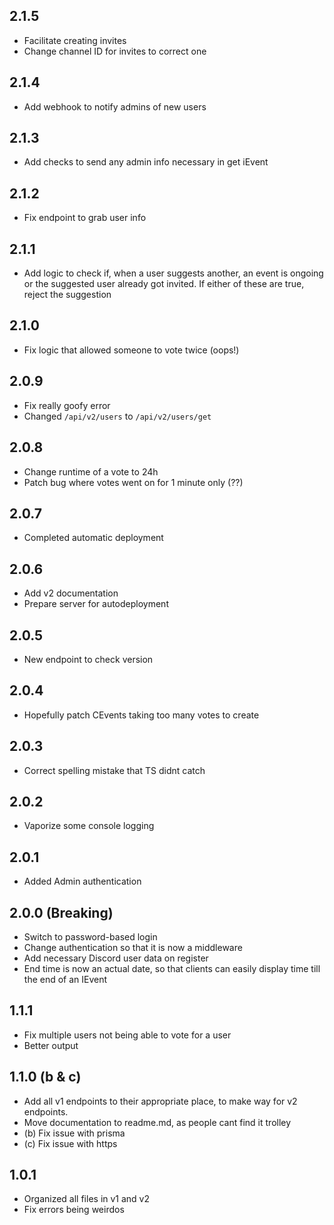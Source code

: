 ## 2.1.5

- Facilitate creating invites
- Change channel ID for invites to correct one

## 2.1.4

- Add webhook to notify admins of new users

## 2.1.3

- Add checks to send any admin info necessary in get iEvent

## 2.1.2

- Fix endpoint to grab user info

## 2.1.1

- Add logic to check if, when a user suggests another, an event is ongoing or the suggested user already got invited. If either of these are true, reject the suggestion

## 2.1.0

- Fix logic that allowed someone to vote twice (oops!)

## 2.0.9

- Fix really goofy error
- Changed `/api/v2/users` to `/api/v2/users/get`

## 2.0.8

- Change runtime of a vote to 24h
- Patch bug where votes went on for 1 minute only (??)

## 2.0.7

- Completed automatic deployment

## 2.0.6

- Add v2 documentation
- Prepare server for autodeployment

## 2.0.5

- New endpoint to check version

## 2.0.4

- Hopefully patch CEvents taking too many votes to create

## 2.0.3

- Correct spelling mistake that TS didnt catch

## 2.0.2

- Vaporize some console logging

## 2.0.1

- Added Admin authentication

## 2.0.0 (Breaking)

- Switch to password-based login
- Change authentication so that it is now a middleware
- Add necessary Discord user data on register
- End time is now an actual date, so that clients can easily display time till the end of an IEvent

## 1.1.1

- Fix multiple users not being able to vote for a user
- Better output

## 1.1.0 (b & c)

- Add all v1 endpoints to their appropriate place, to make way for v2 endpoints.
- Move documentation to readme.md, as people cant find it trolley
- (b) Fix issue with prisma
- (c) Fix issue with https

## 1.0.1

- Organized all files in v1 and v2
- Fix errors being weirdos

